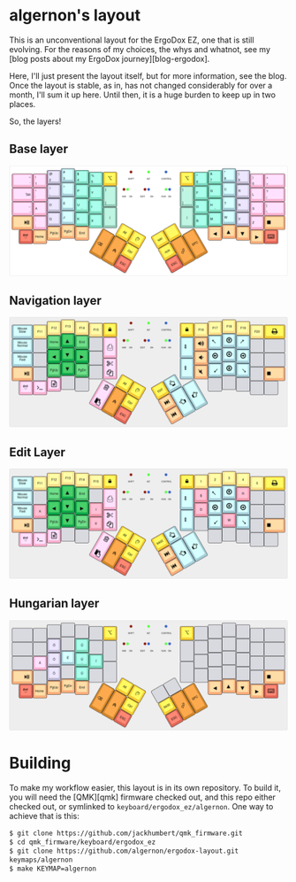 algernon's layout
=======================

This is an unconventional layout for the ErgoDox EZ, one that is still
evolving. For the reasons of my choices, the whys and whatnot, see my
[blog posts about my ErgoDox journey][blog-ergodox].

Here, I'll just present the layout itself, but for more information,
see the blog. Once the layout is stable, as in, has not changed
considerably for over a month, I'll sum it up here. Until then, it is
a huge burden to keep up in two places.

So, the layers!

## Base layer

[![Base layer](images/base-layer.png)](http://www.keyboard-layout-editor.com/#/gists/28f7eb305fdbff943613e1dc7aa9e82b)


## Navigation layer

[![Navigation layer](images/nav-layer.png)](http://www.keyboard-layout-editor.com/#/gists/e4556d8dc59736c26d51a58cb4c4d2f0)

## Edit Layer

[![Edit layer](images/nav-edit-layer.png)](http://www.keyboard-layout-editor.com/#/gists/c59c453f9fe1a3238ba1494e7e5c6892)

## Hungarian layer

[![Hungarian layer](images/hun-layer.png)](http://www.keyboard-layout-editor.com/#/gists/b160f6ec90d58c127c114c89f66e9dc9)

# Building

To make my workflow easier, this layout is in its own repository. To build it,
you will need the [QMK][qmk] firmware checked out, and this repo either checked
out, or symlinked to `keyboard/ergodox_ez/algernon`. One way to achieve that is
this:

```
$ git clone https://github.com/jackhumbert/qmk_firmware.git
$ cd qmk_firmware/keyboard/ergodox_ez
$ git clone https://github.com/algernon/ergodox-layout.git keymaps/algernon
$ make KEYMAP=algernon
```
